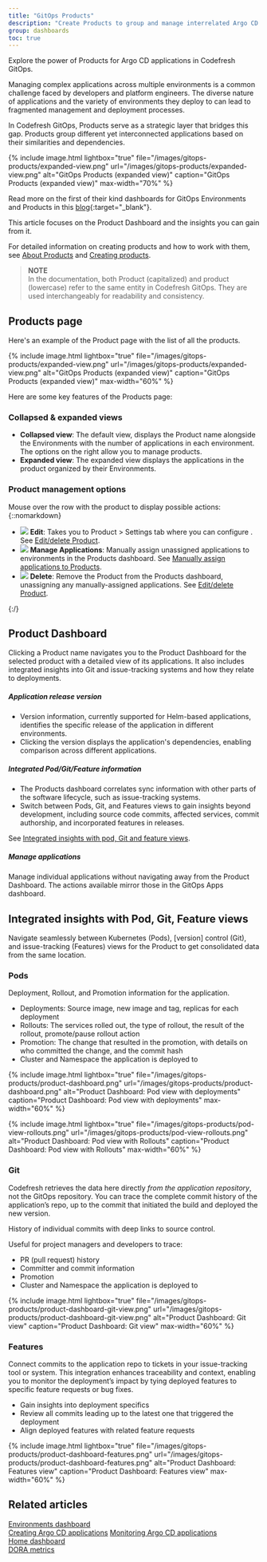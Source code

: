 ```yaml
---
title: "GitOps Products"
description: "Create Products to group and manage interrelated Argo CD applications environments"
group: dashboards
toc: true
---
```





Explore the power of Products for Argo CD applications in Codefresh GitOps. 

Managing complex applications across multiple environments is a common challenge faced by developers and platform engineers. The diverse nature of applications and the variety of environments they deploy to can lead to fragmented management and deployment processes.

In Codefresh GitOps, Products serve as a strategic layer that bridges this gap. Products group different yet interconnected applications based on their similarities and dependencies. 


{% include 
	image.html 
	lightbox="true" 
	file="/images/gitops-products/expanded-view.png" 
	url="/images/gitops-products/expanded-view.png" 
	alt="GitOps Products (expanded view)" 
	caption="GitOps Products (expanded view)"
  max-width="70%" 
%}

Read more on the first of their kind dashboards for GitOps Environments and Products in this [blog](https://codefresh.io/blog/introducing-the-worlds-first-dashboard-for-gitops-environments/){:target="\_blank"}.

This article focuses on the Product Dashboard and the insights you can gain from it. 

For detailed information on creating products and how to work with them, see [About Products]({{site.baseurl}}/docs/products/about-products/) and [Creating products]({{site.baseurl}}/docs/products/create-product/).

>**NOTE**  
In the documentation, both Product (capitalized) and product (lowercase) refer to the same entity in Codefresh GitOps. They are used interchangeably for readability and consistency.

## Products page

Here's an example of the Product page with the list of all the products.


{% include 
	image.html 
	lightbox="true" 
	file="/images/gitops-products/expanded-view.png" 
	url="/images/gitops-products/expanded-view.png" 
	alt="GitOps Products (expanded view)" 
	caption="GitOps Products (expanded view)"
  max-width="60%" 
%}


 

Here are some key features of the Products page:

### Collapsed & expanded views
* **Collapsed view**: The default view, displays the Product name alongside the Environments with the number of applications in each environment.<br> The options on the right allow you to manage products.  
* **Expanded view**: The expanded view displays the applications in the product organized by their Environments.

### Product management options
Mouse over the row with the product to display possible actions:
{::nomarkdown}<ul><li><img src="../../../images/icons/edit.png?display=inline-block"> <b>Edit</b>: Takes you to Product > Settings tab where you can configure . See <a href="https://codefresh.io/docs/docs/dashboards/gitops-products/#editdelete-product">Edit/delete Product</a>.</li><li><img src="../../../images/icons/settings.png?display=inline-block"> <b>Manage Applications</b>: Manually assign unassigned applications to environments in the Products dashboard. See <a href="https://codefresh.io/docs/docs/products/assign-applications">Manually assign applications to Products</a>.</li><li><img src="../../../images/icons/trash.png?display=inline-block"> <b>Delete</b>: Remove the Product from the Products dashboard, unassigning any manually-assigned applications. See <a href="https://codefresh.io/docs/docs/dashboards/gitops-products/#editdelete-product">Edit/delete Product</a>.</li></ul>{:/} 




## Product Dashboard
Clicking a Product name navigates you to the Product Dashboard for the selected product with a detailed view of its applications. It also includes integrated insights into Git and issue-tracking systems and how they relate to deployments. 
 

##### Application release version
* Version information, currently supported for Helm-based applications, identifies the specific release of the application in different environments.
* Clicking the version displays the application's dependencies, enabling comparison across different applications.

##### Integrated Pod/Git/Feature information
* The Products dashboard correlates sync information with other parts of the software lifecycle, such as issue-tracking systems.
* Switch between Pods, Git, and Features views to gain insights beyond development, including source code commits, affected services, commit authorship, and incorporated features in releases. 

See [Integrated insights with pod, Git and feature views](#integrated-insights-with-pod-git-feature-views).


##### Manage applications
Manage individual applications without navigating away from the Product Dashboard. The actions available mirror those in the GitOps Apps dashboard. 


## Integrated insights with Pod, Git, Feature views  
Navigate seamlessly between Kubernetes (Pods), [version] control (Git), and issue-tracking (Features) views for the Product to get consolidated data from the same location.



### Pods
Deployment, Rollout, and Promotion information for the application.
* Deployments: Source image, new image and tag, replicas for each deployment
* Rollouts: The services rolled out, the type of rollout, the result of the rollout, promote/pause rollout action
* Promotion: The change that resulted in the promotion, with details on who committed the change, and the commit hash
* Cluster and Namespace the application is deployed to

{% include 
	image.html 
	lightbox="true" 
	file="/images/gitops-products/product-dashboard.png" 
	url="/images/gitops-products/product-dashboard.png" 
	alt="Product Dashboard: Pod view with deployments" 
	caption="Product Dashboard: Pod view with deployments"
  max-width="60%" 
%}

{% include 
	image.html 
	lightbox="true" 
	file="/images/gitops-products/pod-view-rollouts.png" 
	url="/images/gitops-products/pod-view-rollouts.png" 
	alt="Product Dashboard: Pod view with Rollouts" 
	caption="Product Dashboard: Pod view with Rollouts"
  max-width="60%" 
%}

### Git
Codefresh retrieves the data here directly _from the application repository_, not the GitOps repository. You can trace the complete commit history of the application’s repo, up to the commit that initiated the build and deployed the new version.  

History of individual commits with deep links to source control.  

Useful for project managers and developers to trace: 
* PR (pull request) history
* Committer and commit information
* Promotion
* Cluster and Namespace the application is deployed to

{% include 
	image.html 
	lightbox="true" 
	file="/images/gitops-products/product-dashboard-git-view.png" 
	url="/images/gitops-products/product-dashboard-git-view.png" 
	alt="Product Dashboard: Git view" 
	caption="Product Dashboard: Git view"
  max-width="60%" 
%}

### Features
Connect commits to the application repo to tickets in your issue-tracking tool or system. This integration enhances traceability and context, enabling you to monitor the deployment’s impact by tying deployed features to specific feature requests or bug fixes.
* Gain insights into deployment specifics
* Review all commits leading up to the latest one that triggered the deployment
* Align deployed features with related feature requests

{% include 
	image.html 
	lightbox="true" 
	file="/images/gitops-products/product-dashboard-features.png" 
	url="/images/gitops-products/product-dashboard-features.png" 
	alt="Product Dashboard: Features view" 
	caption="Product Dashboard: Features view"
  max-width="60%" 
%}

<!---



### View deployment (Timeline) history for applications
Review the deployments for a specific application in the Products dashboard. 

1. In the Codefresh UI, from the sidebar, select **Products**.
1. Select the Product with the application for which to take action.
1. In the Product Dashboard, go to the environment with the application.
1. Click the context menu and then select **Application info > Timeline** to view deployment history.

{% include 
	image.html 
	lightbox="true" 
	file="/images/gitops-environments/app-timeline-view.png" 
	url="/images/gitops-environments/app-timeline-view.png" 
	alt="View deployment history for application from Products dashboard" 
	caption="View deployment history for application from Products dashboard"
  max-width="60%" 
%}
1. To view all the application’s tabs, including the Current State, Configuration, and others, click the link to **Full View** at the top.


### Manage applications in products
Manage applications grouped within a product through each application's context menu, that includes manual sync, refresh, and other options.

1. In the Codefresh UI, from the sidebar, select **Products**.
1. Select the Product with the application for which to take action.
1. In the Product Dashboard, go to the environment with the application.
1. Click the context menu to the right of the application, and select the option:

  * [Quick View]({{site.baseurl}}/docs/deployments/gitops/applications-dashboard/#view-deployment-configuration-info-for-selected-argo-cd-application): View deployment, definition, and event information for the selected application in the same location.
  * [Diff View]({{site.baseurl}}/docs/deployments/gitops/applications-dashboard/#analyze-out-of-sync-applications-with-diff-view): Analyze out of sync applications. This option is disabled when applications are synced.
  * [Synchronize]({{site.baseurl}}/docs/deployments/gitops/manage-application/#manually-synchronize-an-argo-cd-application): Manually synchronize the application to expedite Git-to-cluster sync. 
  * [Refresh/Hard Refresh]({{site.baseurl}}/docs/deployments/gitops/manage-application/#refreshhard-refresh-argo-cd-applications): As an alternative to manually syncing an application, either sync the application with the desired state in Git (refresh), or sync the application with the desired state Git while removing the cache (hard refresh).
  * [Edit]({{site.baseurl}}/docs/deployments/gitops/manage-application/#edit-argo-cd-application-definitions): Update General or Advanced configuration settings for the application.
  * [Delete]({{site.baseurl}}/docs/deployments/gitops/manage-application/#delete-argo-cd-applications): Delete the application from Codefresh.

{% include 
	image.html 
	lightbox="true" 
	file="/images/gitops-products/app-context-menu-in-product.png" 
	url="/images/gitops-products/app-context-menu-in-product.png" 
	alt="Context menu with actions to manage applications within Products" 
	caption="Context menu with actions to manage applications within Products"
  max-width="60%" 
%}

## Troubleshooting Products

Here are a few tips to troubleshoot issues you may encounter 

### Applications not displayed for Product
You have created the Product but not assigned or connected any applications to it.

You must assign every application to the Product, either directly in the Products dashboard or through an annotation in the application's manifest.  
See [Assigning applications to Products](#assigning-applications-to-products).

### Applications assigned to products not displayed 

##### Issue
Applications assigned to a product are not displayed in the Product Dashboard.

##### Possible cause
One of the following:
* No environments created
* Application does not exist in the clusters-namespaces mapped to existing environments.

##### Possible solution
Applications assigned to products are only relevant in the context of the environments they are defined in.
Either create an environment, or add the cluster-namespace defined for the application to the existing environment's definition.

**Step 1: Create an Environment**  
* If required, [Create an Environment]({{site.baseurl}}/docs/dashboards/gitops-environments/#create-environments).


**Step 2: Add application's destination settings to Environment definition** 
1. In the Codefresh UI, from the sidebar, select **Environments**.  
  In the example below, there are two environments defined: `test` and `prod`. There are no applications in the `test` environment.
   
   {% include 
	image.html 
	lightbox="true" 
	file="/images/gitops-products/trble-env-without-apps.png" 
	url="/images/gitops-products/trble-env-without-apps.png" 
	alt="Defined environment without applications" 
	caption="Defined environment without applications"
  max-width="60%" 
  %}

{:start="2"}  
1. Mouse over the toolbar for the Environment and click {::nomarkdown}<img src="../../../images/icons/edit.png?display=inline-block">{:/}.
1. Check the **Clusters and Namespaces** mapped to the environment.  
  In the example, the namespace `dev` is mapped to this environment.

  {% include 
	image.html 
	lightbox="true" 
	file="/images/gitops-products/trble-edit-env-settings.png" 
	url="/images/gitops-products/trble-edit-env-settings.png" 
	alt="Example: Environment settings" 
	caption="Example: Environment settings"
  max-width="60%" 
  %} 

{:start="4"}  
1. Add the namespace defined for the application to the Environment settings.
1. Go back to the Product Dashboard.  
  You will now see your application in the product and in the correct environment.
-->

## Related articles
[Environments dashboard]({{site.baseurl}}/docs/dashboards/gitops-environments/)  
[Creating Argo CD applications]({{site.baseurl}}/docs/deployments/gitops/create-application/)
[Monitoring Argo CD applications]({{site.baseurl}}/docs/deployments/gitops/applications-dashboard/)  
[Home dashboard]({{site.baseurl}}/docs/dashboards/home-dashboard/)  
[DORA metrics]({{site.baseurl}}/docs/dashboards/dora-metrics/)   
